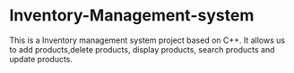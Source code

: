 # Inventory-Management-system
This is a Inventory management system project based on C++.
It allows us to add products,delete products, display products, search products and update products.
